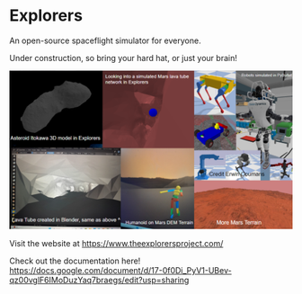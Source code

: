 # Explorers

An open-source spaceflight simulator for everyone.

Under construction, so bring your hard hat, or just your brain!

![Image](Images/Current_Capabilities.png)

Visit the website at https://www.theexplorersproject.com/

Check out the documentation here!
https://docs.google.com/document/d/17-0f0Di_PyV1-UBev-qz00vglF6IMoDuzYaq7braegs/edit?usp=sharing
